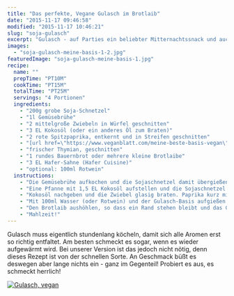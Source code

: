 ```yaml
---
title: "Das perfekte, Vegane Gulasch im Brotlaib"
date: "2015-11-17 09:46:58"
modified: "2015-11-17 10:46:21"
slug: "soja-gulasch"
excerpt: "Gulasch - auf Parties ein beliebter Mitternachtssnack und auch ansonsten ein willkommenes, schmackhaftes Gericht, das wir hier vegan zum Besten geben!"
images:
  - "soja-gulasch-meine-basis-1-2.jpg"
featuredImage: "soja-gulasch-meine-basis-1.jpg"
recipe:
  name: ""
  prepTime: "PT10M"
  cookTime: "PT15M"
  totalTime: "PT25M"
  servings: "4 Portionen"
  ingredients:
    - "200g grobe Soja-Schnetzel"
    - "1l Gemüsebrühe"
    - "2 mittelgroße Zwiebeln in Würfel geschnitten"
    - "3 EL Kokosöl (oder ein anderes Öl zum Braten)"
    - "2 rote Spitzpaprika, entkernt und in Streifen geschnitten"
    - "[url href=\"https://www.veganblatt.com/meine-beste-basis-vegan\" target=\"_blank\"]1 Inzersdorfer \"Meine beste Basis\" für Gulasch[/url]"
    - "frischer Thymian, geschnitten"
    - "1 rundes Bauernbrot oder mehrere kleine Brotlaibe"
    - "3 EL Hafer-Sahne (Hafer Cuisine)"
    - "optional: 100ml Rotwein"
  instructions:
    - "Die Gemüsebrühe aufkochen und die Sojaschnetzel damit übergießen. 10min ziehen lassen und die Soja-Schnetzel wieder ausdrücken."
    - "Eine Pfanne mit 1,5 EL Kokosöl aufstellen und die Sojaschnetzel darin für 5min anbraten, beiseite geben."
    - "Kokosöl nachgeben und die Zwiebel glasig braten. Paprika kurz mitbraten."
    - "Mit 100ml Wasser (oder Rotwein) und der Gulasch-Basis aufgießen. Gut verrühren, die Soja-Schnetzel zugeben und für 5min köcheln. Zum Schluss noch die Hafersahne unterrühren."
    - "Den Brotlaib aushöhlen, so dass ein Rand stehen bleibt und das Gulasch darin mit frischem Thymian bestreut servieren."
    - "Mahlzeit!"
---
```


Gulasch muss eigentlich stundenlang köcheln, damit sich alle Aromen erst so richtig entfaltet. Am besten schmeckt es sogar, wenn es wieder aufgewärmt wird. Bei unserer Version ist das jedoch nicht nötig, denn dieses Rezept ist von der schnellen Sorte. An Geschmack büßt es deswegen aber lange nichts ein - ganz im Gegenteil! Probiert es aus, es schmeckt herrlich!

[![Gulasch, vegan](https://www.veganblatt.com/i/soja-gulasch-meine-basis-1-2.jpg)](https://www.veganblatt.com/i/soja-gulasch-meine-basis-1-2.jpg)